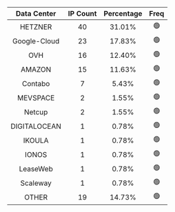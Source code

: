 | Data Center | IP Count | Percentage | Freq |
|:------------:|:--------:|:-----------:|:-----:|
| HETZNER | 40 | 31.01% | 🟢 |
| Google-Cloud | 23 | 17.83% | 🟢 |
| OVH | 16 | 12.40% | 🟢 |
| AMAZON | 15 | 11.63% | 🟢 |
| Contabo | 7 | 5.43% | 🟢 |
| MEVSPACE | 2 | 1.55% | 🟢 |
| Netcup | 2 | 1.55% | 🟢 |
| DIGITALOCEAN | 1 | 0.78% | 🟢 |
| IKOULA | 1 | 0.78% | 🟢 |
| IONOS | 1 | 0.78% | 🟢 |
| LeaseWeb | 1 | 0.78% | 🟢 |
| Scaleway | 1 | 0.78% | 🟢 |
| OTHER | 19 | 14.73% | 🟢 |
